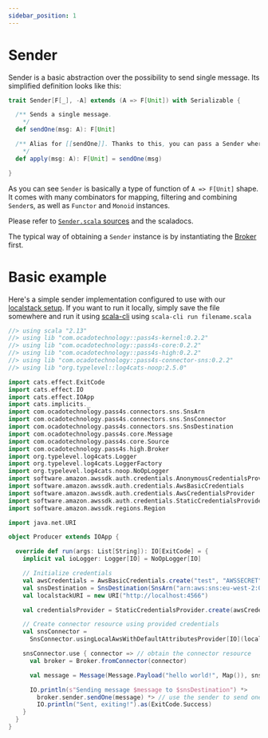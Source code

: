 ```yaml
---
sidebar_position: 1
---
```


# Sender

Sender is a basic abstraction over the possibility to send single message. Its simplified definition looks like this:

```scala
trait Sender[F[_], -A] extends (A => F[Unit]) with Serializable {

  /** Sends a single message.
    */
  def sendOne(msg: A): F[Unit]

  /** Alias for [[sendOne]]. Thanks to this, you can pass a Sender where a function type is expected.
    */
  def apply(msg: A): F[Unit] = sendOne(msg)

}
```

As you can see `Sender` is basically a type of function of `A => F[Unit]` shape. It comes with many combinators for mapping, filtering and combining `Sender`s, as well as `Functor` and `Monoid` instances.

Please refer to [`Sender.scala` sources](https://github.com/ocadotechnology/pass4s/blob/main/kernel/src/main/scala/com/ocadotechnology/pass4s/kernel/Sender.scala) and the scaladocs.

The typical way of obtaining a `Sender` instance is by instantiating the [Broker](core-concepts/Broker) first.

# Basic example

Here's a simple sender implementation configured to use with our [localstack setup](localstack). If you want to run it locally, simply save the file somewhere and run it using [scala-cli](https://scala-cli.virtuslab.org/install) using `scala-cli run filename.scala`

```scala
//> using scala "2.13"
//> using lib "com.ocadotechnology::pass4s-kernel:0.2.2"
//> using lib "com.ocadotechnology::pass4s-core:0.2.2"
//> using lib "com.ocadotechnology::pass4s-high:0.2.2"
//> using lib "com.ocadotechnology::pass4s-connector-sns:0.2.2"
//> using lib "org.typelevel::log4cats-noop:2.5.0"

import cats.effect.ExitCode
import cats.effect.IO
import cats.effect.IOApp
import cats.implicits._
import com.ocadotechnology.pass4s.connectors.sns.SnsArn
import com.ocadotechnology.pass4s.connectors.sns.SnsConnector
import com.ocadotechnology.pass4s.connectors.sns.SnsDestination
import com.ocadotechnology.pass4s.core.Message
import com.ocadotechnology.pass4s.core.Source
import com.ocadotechnology.pass4s.high.Broker
import org.typelevel.log4cats.Logger
import org.typelevel.log4cats.LoggerFactory
import org.typelevel.log4cats.noop.NoOpLogger
import software.amazon.awssdk.auth.credentials.AnonymousCredentialsProvider
import software.amazon.awssdk.auth.credentials.AwsBasicCredentials
import software.amazon.awssdk.auth.credentials.AwsCredentialsProvider
import software.amazon.awssdk.auth.credentials.StaticCredentialsProvider
import software.amazon.awssdk.regions.Region

import java.net.URI

object Producer extends IOApp {

  override def run(args: List[String]): IO[ExitCode] = {
    implicit val ioLogger: Logger[IO] = NoOpLogger[IO]

    // Initialize credentials
    val awsCredentials = AwsBasicCredentials.create("test", "AWSSECRET");
    val snsDestination = SnsDestination(SnsArn("arn:aws:sns:eu-west-2:000000000000:local_sns"))
    val localstackURI = new URI("http://localhost:4566")

    val credentialsProvider = StaticCredentialsProvider.create(awsCredentials)

    // Create connector resource using provided credentials 
    val snsConnector =
      SnsConnector.usingLocalAwsWithDefaultAttributesProvider[IO](localstackURI, Region.EU_WEST_2, credentialsProvider)

    snsConnector.use { connector => // obtain the connector resource
      val broker = Broker.fromConnector(connector)

      val message = Message(Message.Payload("hello world!", Map()), snsDestination)

      IO.println(s"Sending message $message to $snsDestination") *>
        broker.sender.sendOne(message) *> // use the sender to send one message
        IO.println("Sent, exiting!").as(ExitCode.Success)
    }
  }
}
```
